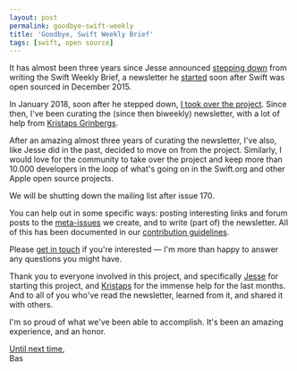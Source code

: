 ```yaml
---
layout: post
permalink: goodbye-swift-weekly
title: 'Goodbye, Swift Weekly Brief'
tags: [swift, open source]
---
```


It has almost been three years since Jesse announced [stepping down](https://www.jessesquires.com/blog/2017/12/28/swift-weekly-brief-hiatus/)
from writing the Swift Weekly Brief, a newsletter he [started](https://www.jessesquires.com/blog/2016/01/14/new-weekly-brief/)
soon after Swift was open sourced in December 2015.

In January 2018, soon after he stepped down, [I took over the project](/curating-swift-weekly).
Since then, I've been curating the (since then biweekly) newsletter, with a lot
of help from [Kristaps Grinbergs](https://twitter.com/fassko).

After an amazing almost three years of curating the newsletter, I've also, like
Jesse did in the past, decided to move on from the project. Similarly, I would
love for the community to take over the project and keep more than 10.000
developers in the loop of what's going on in the Swift.org and other Apple
open source projects.

We will be shutting down the mailing list after issue 170.

You can help out in some specific ways: posting interesting links and forum
posts to the [meta-issues](https://github.com/SwiftWeekly/swiftweekly.github.io/issues/546)
we create, and to write (part of) the newsletter. All of this has been
documented in our [contribution guidelines](https://github.com/SwiftWeekly/.github/blob/master/CONTRIBUTING.md).

Please [get in touch](https://twitter.com/basthomas) if you're interested — I'm
more than happy to answer any questions you might have.

Thank you to everyone involved in this project, and specifically [Jesse](https://twitter.com/jesse_squires)
for starting this project, and [Kristaps](https://twitter.com/fassko) for the
immense help for the last months.
And to all of you who've read the newsletter, learned from it, and shared it
with others.

I'm so proud of what we've been able to accomplish. It's been an amazing
experience, and an honor.

[Until next time](https://open.spotify.com/track/2X4Cj5zIdnav7767iPiDou?si=xu_vI8hqQdKPsECqSggUUg),  
Bas
